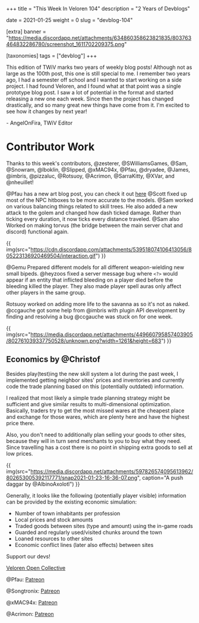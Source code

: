 +++
title = "This Week In Veloren 104"
description = "2 Years of Devblogs"

date = 2021-01-25
weight = 0
slug = "devblog-104"

[extra]
banner = "https://media.discordapp.net/attachments/634860358623821835/803763464832286780/screenshot_1611702209375.png"

[taxonomies]
tags = ["devblog"]
+++

This edition of TWiV marks two years of weekly blog posts! Although not as large
as the 100th post, this one is still special to me. I remember two years ago, I
had a semester off school and I wanted to start working on a side project. I had
found Veloren, and I found what at that point was a single prototype blog post.
I saw a lot of potential in the format and started releasing a new one each
week. Since then the project has changed drastically, and so many great new
things have come from it. I'm excited to see how it changes by next year!

\- AngelOnFira, TWiV Editor

# Contributor Work

Thanks to this week's contributors, @zesterer, @SWilliamsGames, @Sam, @Snowram,
@lboklin, @Slipped, @xMAC94x, @Pfau, @dryadee, @James, @imbris, @pizzaluc,
@Rotsuoy, @Acrimon, @SarraKitty, @XVar, and @nheuillet!

@Pfau has a new art blog post, you can check it out
[here](https://www.patreon.com/posts/new-blog-11-and-46438286) @Scott fixed up
most of the NPC hitboxes to be more accurate to the models. @Sam worked on
various balancing things related to skill trees. He also added a new attack to
the golem and changed how dash ticked damage. Rather than ticking every
duration, it now ticks every distance traveled. @Sam also Worked on making
torvus (the bridge between the main server chat and discord) functional again.

{{
    img(src="https://cdn.discordapp.com/attachments/539518074106413056/805223136920469504/interaction.gif")
}}

@Gemu Prepared different models for all different weapon-wielding new small
bipeds. @heyzoos fixed a server message bug where `<?>` would appear if an
entity that inflicted bleeding on a player died before the bleeding killed the
player. They also made player spell auras only affect other players in the same
group.

Rotsuoy worked on adding more life to the savanna as so it's not as naked.
@ccgauche got some help from @imbris with plugin API development by finding and
resolving a bug @ccgauche was stuck on for one week.

{{
    img(src="https://media.discordapp.net/attachments/449660795857403905/802761039337750528/unknown.png?width=1261&height=683")
}}

## Economics by @Christof

Besides play(test)ing the new skill system a lot during the past week, I
implemented getting neighbor sites' prices and inventories and currently code
the trade planning based on this (potentially outdated) information.

I realized that most likely a simple trade planning strategy might be sufficient
and give similar results to multi-dimensional optimization. Basically, traders
try to get the most missed wares at the cheapest place and exchange for those
wares, which are plenty here and have the highest price there.

Also, you don't need to additionally plan selling your goods to other sites,
because they will in turn send merchants to you to buy what they need. Since
travelling has a cost there is no point in shipping extra goods to sell at low
prices.

{{
    img(src="https://media.discordapp.net/attachments/597826574095613962/802653005392117771/snap2021-01-23-16-36-07.png",
    caption="A push daggar by @AlbinoAxolotl")
}}

Generally, it looks like the following (potentially player visible) information
can be provided by the existing economic simulation:

- Number of town inhabitants per profession
- Local prices and stock amounts
- Traded goods between sites (type and amount) using the in-game roads
- Guarded and regularly used/visited chunks around the town
- Loaned resources to other sites
- Economic conflict lines (later also effects) between sites

Support our devs!

[Veloren Open Collective](https://opencollective.com/veloren)

@Pfau: [Patreon](https://www.patreon.com/pfau)

@Songtronix: [Patreon](https://www.patreon.com/songtronix)

@xMAC94x: [Patreon](https://www.patreon.com/xmac94x)

@Acrimon: [Patreon](https://www.patreon.com/acrimon)
